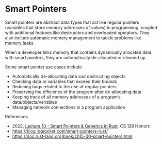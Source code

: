 # Smart Pointers

Smart pointers are abstract data types that act like regular pointers (variables that store memory addresses of values) in programming, coupled with additional features like destructors and overloaded operators. They also include automatic memory management to tackle problems like memory leaks.

When a developer links memory that contains dynamically allocated data with smart pointers, they are automatically de-allocated or cleaned up.

Some smart pointer use cases include:

* Automatically de-allocating data and destructing objects
* Checking data or variables that exceed their bounds
* Reducing bugs related to the use of regular pointers
* Preserving the efficiency of the program after de-allocating data
* Keeping track of all memory addresses of a program’s data/objects/variables
* Managing network connections in a program application

References

* 2022, [Lecture 10 - Smart Pointers & Generics in Rust](https://www.youtube.com/watch?v=eNuehmu2GfY&t=710s&ab_channel=CSHonors%40Illinois), CS 128 Honors
* https://blog.logrocket.com/smart-pointers-rust/ 
* https://doc.rust-lang.org/book/ch15-00-smart-pointers.html
